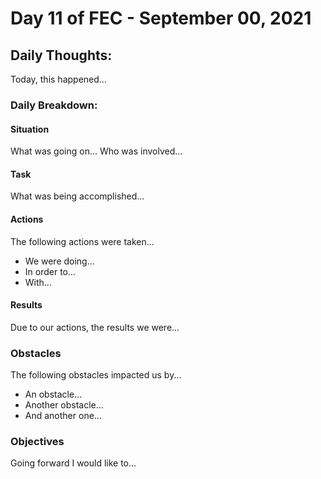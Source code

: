 # Day 11 of FEC - September 00, 2021

## Daily Thoughts:

Today, this happened...

### Daily Breakdown:

#### Situation

What was going on...
Who was involved...

#### Task

What was being accomplished...

#### Actions

The following actions were taken...

- We were doing...
- In order to...
- With...

#### Results

Due to our actions, the results we were...

### Obstacles

The following obstacles impacted us by...

- An obstacle...
- Another obstacle...
- And another one...

### Objectives

Going forward I would like to...